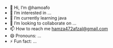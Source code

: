 - 👋 Hi, I’m @hamoafo
- 👀 I’m interested in ...
- 🌱 I’m currently learning java
- 💞️ I’m looking to collaborate on ...
- 📫 How to reach me hamza472afzal@gmail.com
- 😄 Pronouns: ...
- ⚡ Fun fact: ...

<!---
hamoafo/hamoafo is a ✨ special ✨ repository because its `README.md` (this file) appears on your GitHub profile.
You can click the Preview link to take a look at your changes.
--->
